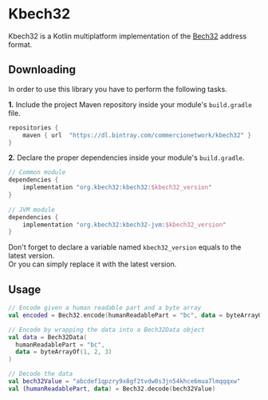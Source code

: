 # Kbech32

Kbech32 is a Kotlin multiplatform implementation of the [Bech32](https://en.bitcoin.it/wiki/Bech32) address format. 

## Downloading
In order to use this library you have to perform the following tasks. 

**1.** Include the project Maven repository inside your module's `build.gradle` file.

```groovy
repositories {
    maven { url  "https://dl.bintray.com/commercionetwork/kbech32" }
}
```

**2.** Declare the proper dependencies inside your module's `build.gradle`.
```groovy
// Common module
dependencies {
    implementation "org.kbech32:kbech32:$kbech32_version"
}
    
// JVM module 
dependencies { 
    implementation "org.kbech32:kbech32-jvm:$kbech32_version"
}
``` 

Don't forget to declare a variable named `kbech32_version` equals to the latest version.  
Or you can simply replace it with the latest version. 

## Usage
```kotlin
// Encode given a human readable part and a byte array
val encoded = Bech32.encode(humanReadablePart = "bc", data = byteArrayOf(1, 2 ,3))

// Encode by wrapping the data into a Bech32Data object
val data = Bech32Data(
  humanReadablePart = "bc",
  data = byteArrayOf(1, 2, 3)
)

// Decode the data
val bech32Value = "abcdef1qpzry9x8gf2tvdw0s3jn54khce6mua7lmqqqxw"
val (humanReadablePart, data) = Bech32.decode(bech32Value)

```
